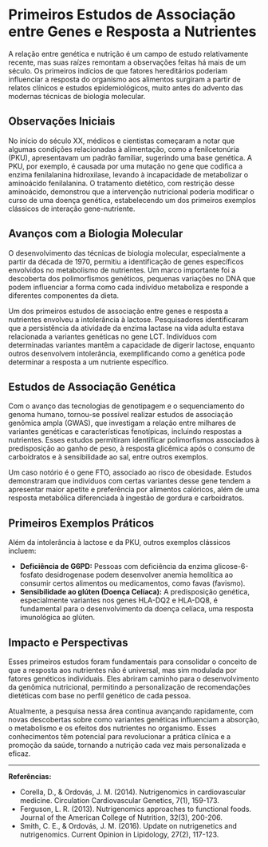 # Primeiros Estudos de Associação entre Genes e Resposta a Nutrientes

A relação entre genética e nutrição é um campo de estudo relativamente recente, mas suas raízes remontam a observações feitas há mais de um século. Os primeiros indícios de que fatores hereditários poderiam influenciar a resposta do organismo aos alimentos surgiram a partir de relatos clínicos e estudos epidemiológicos, muito antes do advento das modernas técnicas de biologia molecular.

## Observações Iniciais

No início do século XX, médicos e cientistas começaram a notar que algumas condições relacionadas à alimentação, como a fenilcetonúria (PKU), apresentavam um padrão familiar, sugerindo uma base genética. A PKU, por exemplo, é causada por uma mutação no gene que codifica a enzima fenilalanina hidroxilase, levando à incapacidade de metabolizar o aminoácido fenilalanina. O tratamento dietético, com restrição desse aminoácido, demonstrou que a intervenção nutricional poderia modificar o curso de uma doença genética, estabelecendo um dos primeiros exemplos clássicos de interação gene-nutriente.

## Avanços com a Biologia Molecular

O desenvolvimento das técnicas de biologia molecular, especialmente a partir da década de 1970, permitiu a identificação de genes específicos envolvidos no metabolismo de nutrientes. Um marco importante foi a descoberta dos polimorfismos genéticos, pequenas variações no DNA que podem influenciar a forma como cada indivíduo metaboliza e responde a diferentes componentes da dieta.

Um dos primeiros estudos de associação entre genes e resposta a nutrientes envolveu a intolerância à lactose. Pesquisadores identificaram que a persistência da atividade da enzima lactase na vida adulta estava relacionada a variantes genéticas no gene LCT. Indivíduos com determinadas variantes mantêm a capacidade de digerir lactose, enquanto outros desenvolvem intolerância, exemplificando como a genética pode determinar a resposta a um nutriente específico.

## Estudos de Associação Genética

Com o avanço das tecnologias de genotipagem e o sequenciamento do genoma humano, tornou-se possível realizar estudos de associação genômica ampla (GWAS), que investigam a relação entre milhares de variantes genéticas e características fenotípicas, incluindo respostas a nutrientes. Esses estudos permitiram identificar polimorfismos associados à predisposição ao ganho de peso, à resposta glicêmica após o consumo de carboidratos e à sensibilidade ao sal, entre outros exemplos.

Um caso notório é o gene FTO, associado ao risco de obesidade. Estudos demonstraram que indivíduos com certas variantes desse gene tendem a apresentar maior apetite e preferência por alimentos calóricos, além de uma resposta metabólica diferenciada à ingestão de gordura e carboidratos.

## Primeiros Exemplos Práticos

Além da intolerância à lactose e da PKU, outros exemplos clássicos incluem:

- **Deficiência de G6PD:** Pessoas com deficiência da enzima glicose-6-fosfato desidrogenase podem desenvolver anemia hemolítica ao consumir certos alimentos ou medicamentos, como favas (favismo).
- **Sensibilidade ao glúten (Doença Celíaca):** A predisposição genética, especialmente variantes nos genes HLA-DQ2 e HLA-DQ8, é fundamental para o desenvolvimento da doença celíaca, uma resposta imunológica ao glúten.

## Impacto e Perspectivas

Esses primeiros estudos foram fundamentais para consolidar o conceito de que a resposta aos nutrientes não é universal, mas sim modulada por fatores genéticos individuais. Eles abriram caminho para o desenvolvimento da genômica nutricional, permitindo a personalização de recomendações dietéticas com base no perfil genético de cada pessoa.

Atualmente, a pesquisa nessa área continua avançando rapidamente, com novas descobertas sobre como variantes genéticas influenciam a absorção, o metabolismo e os efeitos dos nutrientes no organismo. Esses conhecimentos têm potencial para revolucionar a prática clínica e a promoção da saúde, tornando a nutrição cada vez mais personalizada e eficaz.

---

**Referências:**

- Corella, D., & Ordovás, J. M. (2014). Nutrigenomics in cardiovascular medicine. Circulation Cardiovascular Genetics, 7(1), 159-173.
- Ferguson, L. R. (2013). Nutrigenomics approaches to functional foods. Journal of the American College of Nutrition, 32(3), 200-206.
- Smith, C. E., & Ordovás, J. M. (2016). Update on nutrigenetics and nutrigenomics. Current Opinion in Lipidology, 27(2), 117-123.